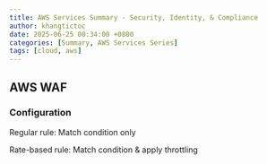 ```yaml
---
title: AWS Services Summary - Security, Identity, & Compliance
author: khangtictoc
date: 2025-06-25 00:34:00 +0800
categories: [Summary, AWS Services Series]
tags: [cloud, aws]
---
```



## AWS WAF

### Configuration

Regular rule: Match condition only

Rate-based rule: Match condition & apply throttling